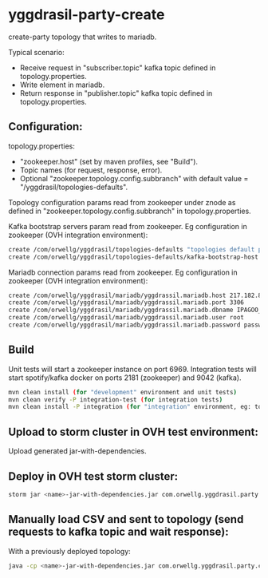 # yggdrasil-party-create
create-party topology that writes to mariadb.

Typical scenario:
- Receive request in "subscriber.topic" kafka topic defined in topology.properties.
- Write element in mariadb.
- Return response in  "publisher.topic" kafka topic defined in topology.properties.


## Configuration:

topology.properties:
- "zookeeper.host" (set by maven profiles, see "Build").
- Topic names (for request, response, error).
- Optional "zookeeper.topology.config.subbranch" with default value = "/yggdrasil/topologies-defaults".

Topology configuration params read from zookeeper under znode as defined in "zookeeper.topology.config.subbranch" in topology.properties.

Kafka bootstrap servers param read from zookeeper. Eg configuration in zookeeper (OVH integration environment):

```sh
create /com/orwellg/yggdrasil/topologies-defaults "topologies default params"
create /com/orwellg/yggdrasil/topologies-defaults/kafka-bootstrap-host hdf-node1:6667,hdf-node4:6667,hdf-node5:6667
```

Mariadb connection params read from zookeeper. Eg configuration in zookeeper (OVH integration environment):

```sh
create /com/orwellg/yggdrasil/mariadb/yggdrassil.mariadb.host 217.182.88.190
create /com/orwellg/yggdrasil/mariadb/yggdrassil.mariadb.port 3306
create /com/orwellg/yggdrasil/mariadb/yggdrassil.mariadb.dbname IPAGOO_Customer_DB_TEST
create /com/orwellg/yggdrasil/mariadb/yggdrassil.mariadb.user root
create /com/orwellg/yggdrasil/mariadb/yggdrassil.mariadb.password passwd
```


## Build

Unit tests will start a zookeeper instance on port 6969. Integration tests will start spotify/kafka docker on ports 2181 (zookeeper) and 9042 (kafka).

```sh
mvn clean install (for "development" environment and unit tests)
mvn clean verify -P integration-test (for integration tests)
mvn clean install -P integration (for "integration" environment, eg: to be deployed in OVH test; does not execute tests)
```


## Upload to storm cluster in OVH test environment:

Upload generated jar-with-dependencies.


## Deploy in OVH test storm cluster:


```sh
storm jar <name>-jar-with-dependencies.jar com.orwellg.yggdrasil.party.create.topology.CreatePartyTopology -c nimbus.host=hdf-node2
```

## Manually load CSV and sent to topology (send requests to kafka topic and wait response):

With a previously deployed topology:

```sh
java -cp <name>-jar-with-dependencies.jar com.orwellg.yggdrasil.party.create.csv.PartyCsvLoader
```

